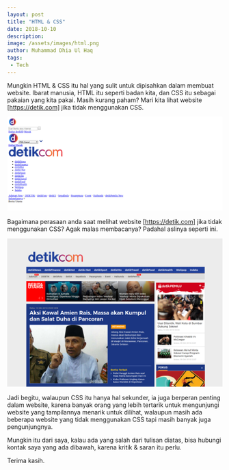 ```yaml
---
layout: post
title: "HTML & CSS"
date: 2018-10-10
description: 
image: /assets/images/html.png
author: Muhammad Dhia Ul Haq
tags:
 - Tech
---
```

Mungkin HTML & CSS itu hal yang sulit untuk dipisahkan dalam membuat website. Ibarat manusia, HTML itu seperti badan kita, dan CSS itu sebagai pakaian yang kita pakai. Masih kurang paham? Mari kita lihat website [https://detik.com] jika tidak menggunakan CSS.

![Placeholder](/assets/images/detik.png)

Bagaimana perasaan anda saat melihat website [https://detik.com] jika tidak menggunakan CSS? Agak malas membacanya? Padahal aslinya seperti ini.

![Placeholder](/assets/images/detikhtml.png)

Jadi begitu, walaupun CSS itu hanya hal sekunder, ia juga berperan penting dalam website, karena banyak orang yang lebih tertarik untuk mengunjungi website yang tampilannya menarik untuk dilihat, walaupun masih ada beberapa website yang tidak menggunakan CSS tapi masih banyak juga pengunjungnya.


Mungkin itu dari saya, kalau ada yang salah dari tulisan diatas, bisa hubungi kontak saya yang ada dibawah, karena kritik & saran itu perlu. 

Terima kasih.


